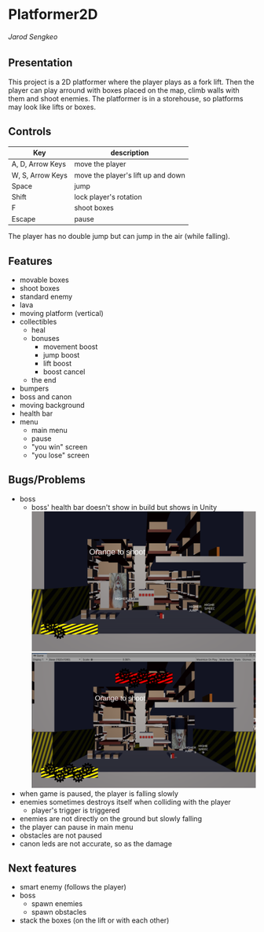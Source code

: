 
# Platformer2D
###### Jarod Sengkeo

## Presentation
This project is a 2D platformer where the player plays as a fork lift. Then the player can play arround with boxes placed on the map, climb walls with them and shoot enemies. The platformer is in a storehouse, so platforms may look like lifts or boxes.

## Controls
| Key | description |
| -- | -- |
| A, D, Arrow Keys | move the player |
| W, S, Arrow Keys | move the player's lift up and down |
| Space | jump |
| Shift | lock player's rotation |
| F | shoot boxes |
| Escape | pause |
The player has no double jump but can jump in the air (while falling).

## Features
- movable boxes
- shoot boxes
- standard enemy
- lava
- moving platform (vertical)
- collectibles
	- heal
	- bonuses
		- movement boost
		- jump boost
		- lift boost
		- boost cancel
	- the end
- bumpers
- boss and canon
- moving background
- health bar
- menu
	- main menu
	- pause
	- "you win" screen
	- "you lose" screen

## Bugs/Problems
- boss
	- boss' health bar doesn't show in build but shows in Unity
![build](screenshot/build.png)
![unity](screenshot/unity.png)
- when game is paused, the player is falling slowly
- enemies sometimes destroys itself when colliding with the player
	- player's trigger is triggered
- enemies are not directly on the ground but slowly falling
- the player can pause in main menu
- obstacles are not paused
- canon leds are not accurate, so as the damage

## Next features
- smart enemy (follows the player)
- boss
	- spawn enemies
	- spawn obstacles
- stack the boxes (on the lift or with each other)